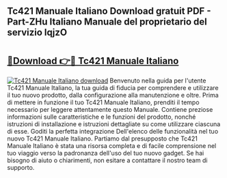 ## Tc421 Manuale Italiano Download gratuit PDF - Part-ZHu Italiano Manuale del proprietario del servizio lqjzO

# <h2><a href="http://dfesqu.blite.top/?on=Tc421+Manuale+Italiano">🔗Download 👉🔴 Tc421 Manuale Italiano</a></h2>

[![Tc421 Manuale Italiano download](https://i.imgur.com/lujVjoI.png)](http://dfesqu.blite.top/?on=Tc421+Manuale+Italiano)
Benvenuto nella guida per l'utente Tc421 Manuale Italiano, la tua guida di fiducia per comprendere e utilizzare il tuo nuovo prodotto, dalla configurazione alla manutenzione e oltre. Prima di mettere in funzione il tuo Tc421 Manuale Italiano, prenditi il tempo necessario per leggere attentamente questo Manuale. Contiene preziose informazioni sulle caratteristiche e le funzioni del prodotto, nonché istruzioni di installazione e istruzioni dettagliate su come utilizzare ciascuna di esse. Goditi la perfetta integrazione Dell'elenco delle funzionalità nel tuo nuovo Tc421 Manuale Italiano. Partiamo dal presupposto che Tc421 Manuale Italiano è stata una risorsa completa e di facile comprensione nel tuo viaggio verso la padronanza dell'uso del tuo nuovo gadget. Se hai bisogno di aiuto o chiarimenti, non esitare a contattare il nostro team di supporto.
